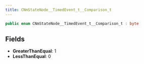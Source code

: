 ```yaml
---
title: CNmStateNode__TimedEvent_t__Comparison_t
---
```


```csharp
public enum CNmStateNode__TimedEvent_t__Comparison_t : byte
```

## Fields

- **GreaterThanEqual**: 1
- **LessThanEqual**: 0

